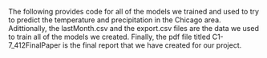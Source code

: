The following provides code for all of the models we trained and used to try to predict the temperature
and precipitation in the Chicago area. Adittionally, the lastMonth.csv and the export.csv files are the
data we used to train all of the models we created. Finally, the pdf file titled C1-7_412FinalPaper is
the final report that we have created for our project.
